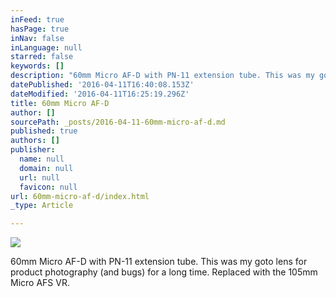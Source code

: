 ```yaml
---
inFeed: true
hasPage: true
inNav: false
inLanguage: null
starred: false
keywords: []
description: "60mm Micro AF-D with PN-11 extension tube. This was my goto lens for product photography (and bugs) for a long time. Replaced with the 105mm Micro AFS VR.\_"
datePublished: '2016-04-11T16:40:08.153Z'
dateModified: '2016-04-11T16:25:19.296Z'
title: 60mm Micro AF-D
author: []
sourcePath: _posts/2016-04-11-60mm-micro-af-d.md
published: true
authors: []
publisher:
  name: null
  domain: null
  url: null
  favicon: null
url: 60mm-micro-af-d/index.html
_type: Article

---
```

![](https://the-grid-user-content.s3-us-west-2.amazonaws.com/e7e1f9c0-b6ad-43a1-9baa-fa306e47fc50.jpg)

60mm Micro AF-D with PN-11 extension tube. This was my goto lens for product photography (and bugs) for a long time. Replaced with the 105mm Micro AFS VR.